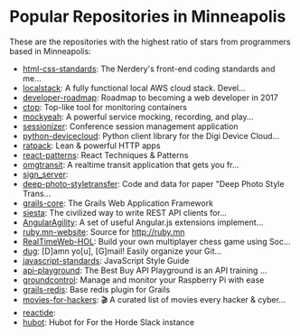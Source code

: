 # Popular Repositories in Minneapolis

These are the repositories with the highest ratio of stars from programmers based in Minneapolis:

- [html-css-standards](https://github.com/thenerdery/html-css-standards): The Nerdery's front-end coding standards and me...
- [localstack](https://github.com/atlassian/localstack): A fully functional local AWS cloud stack. Devel...
- [developer-roadmap](https://github.com/kamranahmedse/developer-roadmap): Roadmap to becoming a web developer in 2017
- [ctop](https://github.com/bcicen/ctop): Top-like tool for monitoring containers
- [mockyeah](https://github.com/ryanricard/mockyeah): A powerful service mocking, recording, and play...
- [sessionizer](https://github.com/minnestar/sessionizer): Conference session management application
- [python-devicecloud](https://github.com/digidotcom/python-devicecloud): Python client library for the Digi Device Cloud...
- [ratpack](https://github.com/ratpack/ratpack): Lean & powerful HTTP apps
- [react-patterns](https://github.com/vasanthk/react-patterns): React Techniques & Patterns 
- [omgtransit](https://github.com/omgtransit/omgtransit): A realtime transit application that gets you fr...
- [sign_server](https://github.com/dmiddlecamp/sign_server): 
- [deep-photo-styletransfer](https://github.com/luanfujun/deep-photo-styletransfer): Code and data for paper "Deep Photo Style Trans...
- [grails-core](https://github.com/grails/grails-core): The Grails Web Application Framework
- [siesta](https://github.com/bustoutsolutions/siesta): The civilized way to write REST API clients for...
- [AngularAgility](https://github.com/AngularAgility/AngularAgility): A set of useful Angular.js extensions implement...
- [ruby.mn-website](https://github.com/rubymn/ruby.mn-website): Source for http://ruby.mn
- [RealTimeWeb-HOL](https://github.com/dwcares/RealTimeWeb-HOL): Build your own multiplayer chess game using Soc...
- [dug](https://github.com/chrisarcand/dug): [D]amn yo[u], [G]mail! Easily organize your Git...
- [javascript-standards](https://github.com/thenerdery/javascript-standards): JavaScript Style Guide
- [api-playground](https://github.com/BestBuy/api-playground): The Best Buy API Playground is an API training ...
- [groundcontrol](https://github.com/jondot/groundcontrol): Manage and monitor your Raspberry Pi with ease
- [grails-redis](https://github.com/grails-plugins/grails-redis): Base redis plugin for Grails
- [movies-for-hackers](https://github.com/k4m4/movies-for-hackers): 🎬 A curated list of movies every hacker & cyber...
- [reactide](https://github.com/reactide/reactide): 
- [hubot](https://github.com/jcardinal/hubot): Hubot for For the Horde Slack instance
